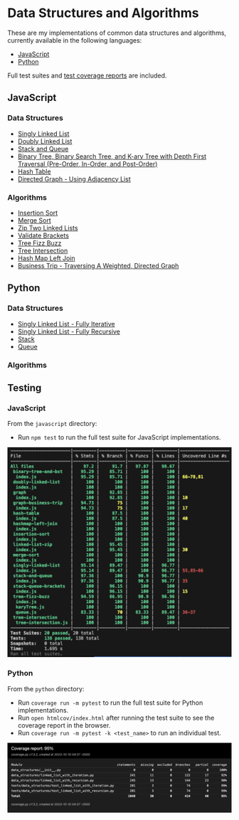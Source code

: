 # Data Structures and Algorithms

These are my implementations of common data structures and algorithms, currently available in the following languages:

- [JavaScript](#javascript)
- [Python](#python)

Full test suites and [test coverage reports](#testing) are included.

## JavaScript

### Data Structures

- [Singly Linked List](javascript/singly-linked-list/README.md)
- [Doubly Linked List](javascript/doubly-linked-list/README.md)
- [Stack and Queue](javascript/stack-and-queue/README.md)
- [Binary Tree, Binary Search Tree, and K-ary Tree with Depth First Traversal (Pre-Order, In-Order, and Post-Order)](javascript/binary-tree-and-bst/README.md)
- [Hash Table](javascript/hash-table/README.md)
- [Directed Graph - Using Adjacency List](javascript/graph/README.md)

### Algorithms

- [Insertion Sort](javascript/insertion-sort/README.md)
- [Merge Sort](javascript/merge-sort/README.md)
- [Zip Two Linked Lists](javascript/linked-list-zip/README.md)
- [Validate Brackets](javascript/stack-queue-brackets/README.md)
- [Tree Fizz Buzz](javascript/tree-fizz-buzz/README.md)
- [Tree Intersection](javascript/tree-intersection/README.md)
- [Hash Map Left Join](javascript/hashmap-left-join/README.md)
- [Business Trip - Traversing A Weighted, Directed Graph](javascript/graph-business-trip/README.md)

## Python

### Data Structures

- [Singly Linked List - Fully Iterative](python/data_structures/linked_list_with_iteration.py)
- [Singly Linked List - Fully Recursive](python/data_structures/linked_list_with_recursion.py)
- [Stack](python/data_structures/stack.py)
- [Queue](python/data_structures/queue.py)

### Algorithms

## Testing

### JavaScript

From the `javascript` directory:

- Run `npm test` to run the full test suite for JavaScript implementations.

![JavaScript Test Coverage Report](javascript-test-coverage.png)

### Python

From the `python` directory:

- Run `coverage run -m pytest` to run the full test suite for Python implementations.
- Run `open htmlcov/index.html` after running the test suite to see the coverage report in the browser.
- Run `coverage run -m pytest -k <test_name>` to run an individual test.

![Python Test Coverage Report](python-test-coverage.png)